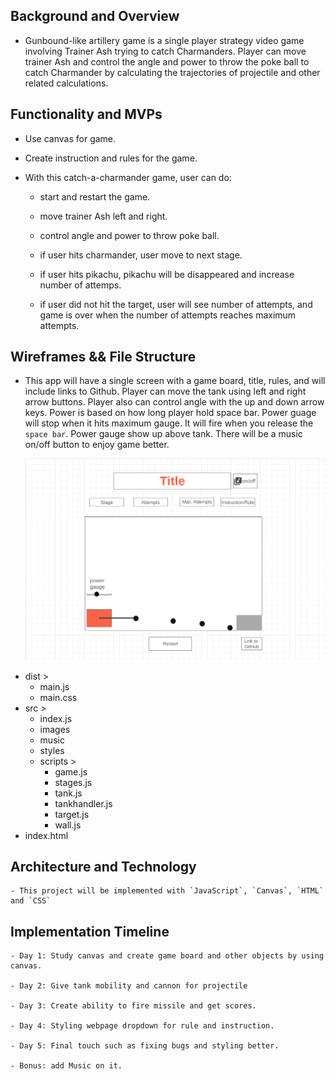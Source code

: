 ## Background and Overview 
   - Gunbound-like artillery game is a single player strategy video game involving Trainer Ash trying to catch Charmanders. Player can move trainer Ash and control the angle and power to throw the poke ball to catch Charmander by calculating the trajectories of projectile and other related calculations.
   
## Functionality and MVPs 
   - Use canvas for game.
   - Create instruction and rules for the game.
   - With this catch-a-charmander game, user can do:
   
        - start and restart the game.
        
        - move trainer Ash left and right.
        
        - control angle and power to throw poke ball.
        
        - if user hits charmander, user move to next stage.
        
        - if user hits pikachu, pikachu will be disappeared and increase number of attemps.
        
        - if user did not hit the target, user will see number of attempts, and game is over when the number of attempts reaches maximum attempts.
        
## Wireframes && File Structure
   - This app will have a single screen with a game board, title, rules, and will include links to Github. Player can move the tank using left and right arrow buttons. Player also can control angle with the up and down arrow keys. Power is based on how long player hold space bar. Power guage will stop when it hits maximum gauge. It will fire when you release the `space bar`. Power gauge show up above tank. There will be a music on/off button to enjoy game better. 
   
   
     ![alt text](https://github.com/nhsb00/Artillery/blob/main/dist/images/wire.png)
   
   * dist >
        * main.js
        * main.css
   * src > 
        * index.js
        * images
        * music
        * styles
        * scripts >  
             * game.js
             * stages.js
             * tank.js
             * tankhandler.js
             * target.js
             * wall.js
   * index.html
                
## Architecture and Technology 
    - This project will be implemented with `JavaScript`, `Canvas`, `HTML` and `CSS`
## Implementation Timeline 
    - Day 1: Study canvas and create game board and other objects by using canvas.
    
    - Day 2: Give tank mobility and cannon for projectile

    - Day 3: Create ability to fire missile and get scores.

    - Day 4: Styling webpage dropdown for rule and instruction.

    - Day 5: Final touch such as fixing bugs and styling better.

    - Bonus: add Music on it.

